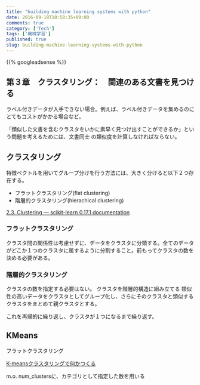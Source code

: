 ```yaml
---
title: "building machine learning systems with python"
date: 2016-09-18T10:58:35+09:00
comments: true
category: ['Tech']
tags: ['機械学習']
published: true
slug: building-machine-learning-systems-with-python
---
```


<!--more-->
{{% googleadsense %}}


## 第３章　クラスタリング：　関連のある文書を見つける


ラベル付きデータが入手できない場合。例えば、ラベル付きデータを集めるのにとてもコストがかかる場合など。

 「類似した文書を含むクラスタをいかに素早く見つけ出すことができるか」という問題を考えるためには、文書同士
 の類似度を計算しなければならない。


## クラスタリング

特徴ベクトルを用いてグループ分けを行う方法には、大きく分けると以下２つ存在する。

- フラットクラスタリング(flat clustering)
- 階層的クラスタリング(hierachical clustering)


[2\.3\. Clustering — scikit\-learn 0\.17\.1 documentation](http://scikit-learn.org/stable/modules/clustering.html)



### フラットクラスタリング

クラスタ間の関係性は考慮せずに、データをクラスタに分類する。全てのデータがどこか１つのクラスタに属するように分割すること。前もってクラスタの数を決める必要がある。


### 階層的クラスタリング

クラスタの数を指定する必要はない。
クラスタを階層的構造に組み立てる
類似性の高いデータをクラスタとしてグループ化し、さらにそのクラスタと類似するクラスタをまとめて親クラスタとする。

これを再帰的に繰り返し、クラスタが１つになるまで繰り返す。


## KMeans

フラットクラスタリング



[K\-meansクラスタリングで何かつくる](http://www.slideshare.net/oscillograph/6-51143088)


m.o. num_clustersに、カテゴリとして指定した数を用いる
